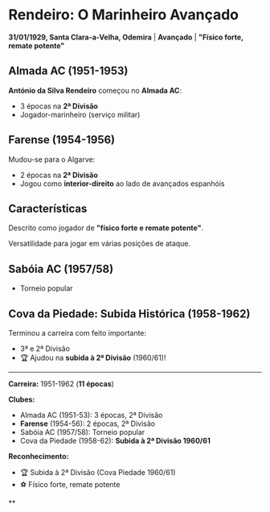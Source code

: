 # Rendeiro: O Marinheiro Avançado

**31/01/1929, Santa Clara-a-Velha, Odemira** | **Avançado** | **"Físico forte, remate potente"**

## Almada AC (1951-1953)

**António da Silva Rendeiro** começou no **Almada AC**:
- 3 épocas na **2ª Divisão**
- Jogador-marinheiro (serviço militar)

## Farense (1954-1956)

Mudou-se para o Algarve:
- 2 épocas na **2ª Divisão**
- Jogou como **interior-direito** ao lado de avançados espanhóis

## Características

Descrito como jogador de **"físico forte e remate potente"**.

Versatilidade para jogar em várias posições de ataque.

## Sabóia AC (1957/58)

- Torneio popular

## Cova da Piedade: Subida Histórica (1958-1962)

Terminou a carreira com feito importante:
- 3ª e 2ª Divisão
- 🏆 Ajudou na **subida à 2ª Divisão** (1960/61)!

---

**Carreira:** 1951-1962 (**11 épocas**)

**Clubes:**
- Almada AC (1951-53): 3 épocas, 2ª Divisão
- **Farense** (1954-56): 2 épocas, 2ª Divisão
- Sabóia AC (1957/58): Torneio popular
- Cova da Piedade (1958-62): **Subida à 2ª Divisão 1960/61**

**Reconhecimento:**
- 🏆 Subida à 2ª Divisão (Cova Piedade 1960/61)
- ⚽ Físico forte, remate potente

**